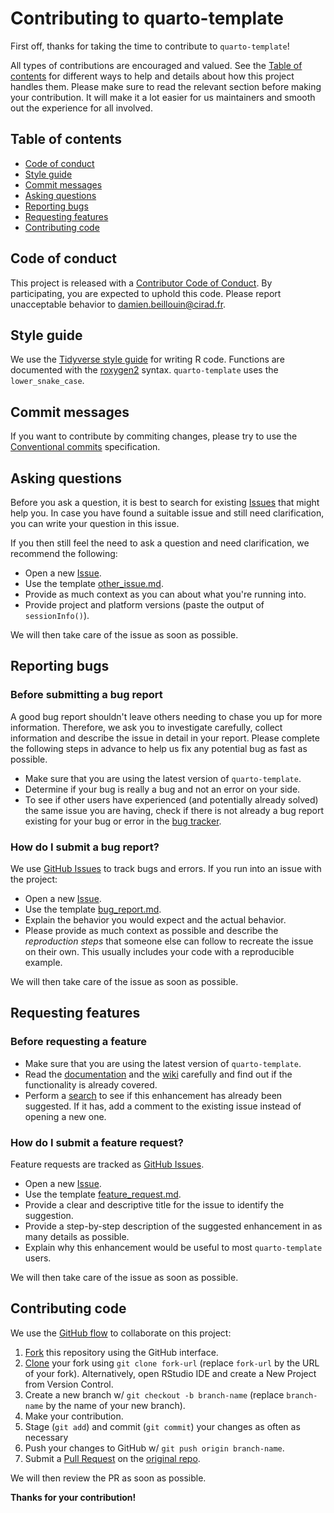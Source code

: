 # Contributing to quarto-template

First off, thanks for taking the time to contribute to `quarto-template`!

All types of contributions are encouraged and valued. See the 
[Table of contents](#table-of-contents) for different ways to help and details 
about how this project handles them. Please make sure to read the relevant 
section before making your contribution. It will make it a lot easier for us 
maintainers and smooth out the experience for all involved.



## Table of contents

- [Code of conduct](#code-of-conduct)
- [Style guide](#style-guide)
- [Commit messages](#commit-messages)
- [Asking questions](#asking-questions)
- [Reporting bugs](#reporting-bugs)
- [Requesting features](#requesting-features)
- [Contributing code](#contributing-code)



## Code of conduct

This project is released with a [Contributor Code of Conduct](https://github.com/biodiversitydata/quarto-template/blob/main/CODE_OF_CONDUCT.md). By participating, you are expected to uphold this code. Please report unacceptable behavior to <damien.beillouin@cirad.fr>.



## Style guide

We use the [Tidyverse style guide](https://style.tidyverse.org/) for writing R code. Functions are documented with the [roxygen2](https://roxygen2.r-lib.org/articles/roxygen2.html) syntax. `quarto-template` uses the `lower_snake_case`.



## Commit messages

If you want to contribute by commiting changes, please try to use the [Conventional commits](https://www.conventionalcommits.org/en/v1.0.0/) specification.



## Asking questions

Before you ask a question, it is best to search for existing [Issues](https://github.com/biodiversitydata/quarto-template/issues) that might help you. In case you have found a suitable issue and still need clarification, you can write your question in this issue.

If you then still feel the need to ask a question and need clarification, we recommend the following:

- Open a new [Issue](https://github.com/biodiversitydata/quarto-template/issues/new).
- Use the template [other_issue.md](https://github.com/biodiversitydata/quarto-template/blob/main/.github/ISSUE_TEMPLATE/other_issue.md).
- Provide as much context as you can about what you're running into.
- Provide project and platform versions (paste the output of `sessionInfo()`).

We will then take care of the issue as soon as possible.



## Reporting bugs



### Before submitting a bug report

A good bug report shouldn't leave others needing to chase you up for more  information. Therefore, we ask you to investigate carefully, collect information and describe the issue in detail in your report. Please complete the following steps in advance to help us fix any potential bug as fast as possible.

- Make sure that you are using the latest version of `quarto-template`.
- Determine if your bug is really a bug and not an error on your side.
- To see if other users have experienced (and potentially already solved) the same issue you are having, check if there is not already a bug report existing for your bug or error in the [bug tracker](https://github.com/biodiversitydata/quarto-template/issues?q=label%3Abug).



### How do I submit a bug report?

We use [GitHub Issues](https://github.com/biodiversitydata/quarto-template/issues) to 
track bugs and errors. If you run into an issue with the project:

- Open a new [Issue](https://github.com/biodiversitydata/quarto-template/issues/new).
- Use the template [bug_report.md](https://github.com/biodiversitydata/quarto-template/blob/main/.github/ISSUE_TEMPLATE/bug_report.md).
- Explain the behavior you would expect and the actual behavior.
- Please provide as much context as possible and describe the 
*reproduction steps* that someone else can follow to recreate the issue on 
their own. This usually includes your code with a reproducible example.

We will then take care of the issue as soon as possible.



## Requesting features



### Before requesting a feature

- Make sure that you are using the latest version of `quarto-template`.
- Read the [documentation](https://github.com/biodiversitydata/quarto-template/) and the [wiki](https://github.com/biodiversitydata/quarto-template/wiki) carefully and find out if the functionality is already covered.
- Perform a [search](https://github.com/biodiversitydata/quarto-template/issues) to see if this enhancement has already been suggested. If it has, add a comment to the existing issue instead of opening a new one.



### How do I submit a feature request?

Feature requests are tracked as [GitHub Issues](https://github.com/biodiversitydata/quarto-template/issues).

- Open a new [Issue](https://github.com/biodiversitydata/quarto-template/issues/new).
- Use the template [feature_request.md](https://github.com/biodiversitydata/quarto-template/blob/main/.github/ISSUE_TEMPLATE/feature_request.md).
- Provide a clear and descriptive title for the issue to identify the suggestion.
- Provide a step-by-step description of the suggested enhancement in as many details as possible.
- Explain why this enhancement would be useful to most `quarto-template` users.

We will then take care of the issue as soon as possible.



## Contributing code

We use the [GitHub flow](https://docs.github.com/en/get-started/quickstart/github-flow) to collaborate on this project:


1. [Fork](https://docs.github.com/en/get-started/quickstart/contributing-to-projects) this repository using the GitHub interface.
1. [Clone](https://docs.github.com/en/repositories/creating-and-managing-repositories/cloning-a-repository) your fork using `git clone fork-url` (replace `fork-url` by the URL of your fork). Alternatively, open RStudio IDE and create a New Project from Version Control.
1. Create a new branch w/ `git checkout -b branch-name` (replace `branch-name` by the name of your new branch).
1. Make your contribution.
1. Stage (`git add`) and commit (`git commit`) your changes as often as necessary
1. Push your changes to GitHub w/ `git push origin branch-name`.
3. Submit a [Pull Request](https://docs.github.com/en/get-started/quickstart/contributing-to-projects#making-a-pull-request) on the [original repo](https://github.com/biodiversitydata/quarto-template/compare).

We will then review the PR as soon as possible.


**Thanks for your contribution!**
